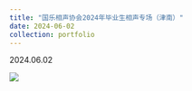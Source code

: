 ```yaml
---
title: "国乐相声协会2024年毕业生相声专场（津南）"
date: 2024-06-02
collection: portfolio
---
```


2024.06.02

<img src="https://llddeddym.github.io/images/2024-06-02.jpg"/>